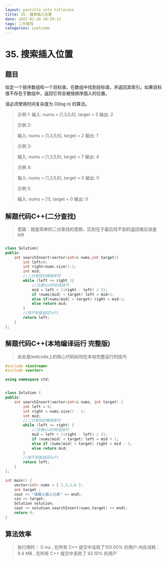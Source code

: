```yaml
---
layout: postitle into titlecase
title: 35. 搜索插入位置
date: 2022-01-28 10:39:13
tags: 二分查找
categories: Leetcode
---
```


# 35. 搜索插入位置
## 题目
给定一个排序数组和一个目标值，在数组中找到目标值，并返回其索引。如果目标值不存在于数组中，返回它将会被按顺序插入的位置。

请必须使用时间复杂度为 O(log n) 的算法。

> 示例 1: 
> 输入: nums = [1,3,5,6], target = 5 
> 输出: 2

> 示例 2:
>
> 输入: nums = [1,3,5,6], target = 2 
> 输出: 1

> 示例 3:
>
> 输入: nums = [1,3,5,6], target = 7 
> 输出: 4

> 示例 4:
>
> 输入: nums = [1,3,5,6], target = 0 
> 输出: 0

> 示例 5:
>
> 输入: nums = [1], target = 0 
> 输出: 0

## 解题代码C++(二分查找)

> 思路：就是简单的二分查找的思路，区别在于最后找不到的返回值应该是left
>

```cpp

class Solution{
public:
    int searchInsert(vector<int>& nums,int target){
        int left=0;
        int right=nums.size()-1;
        int mid;
        //二分查找的模板即可
        while (left <= right ){
            //注意mid的构造技巧
            mid = left + ((right - left) / 2);
            if (nums[mid] < target) left = mid+1;
            else if(nums[mid] > target) right = mid-1;
            else return mid;
        }
        //找不到就返回left
        return left;
    }
};
```

## 解题代码C++(本地编译运行 完整版)

> 此处是leetcode上的核心代码如何在本地完整运行的技巧

```cpp
#include <iostream>
#include <vector>

using namespace std;


class Solution {
public:
	int searchInsert(vector<int>& nums, int target) {
		int left = 0;
		int right = nums.size() - 1;
		int mid;
		//二分查找的模板即可
		while (left <= right) {
			//注意mid的构造技巧
			mid = left + ((right - left) / 2);
			if (nums[mid] < target) left = mid + 1;
			else if (nums[mid] > target) right = mid - 1;
			else return mid;
		}
		//找不到就返回left
		return left;
	}
};

int main() {
	vector<int> nums = { 1,3,5,6 };
	int target ;
	cout << "请输入插入元素" << endl;
	cin >> target;
	Solution solution;
	cout << solution.searchInsert(nums,target) << endl;
	return 0;
}
```

## 算法效率

> 执行用时： 0 ms , 在所有 C++ 提交中击败了100.00% 的用户
> 内存消耗：9.4 MB , 在所有 C++ 提交中击败了 62.10% 的用户

